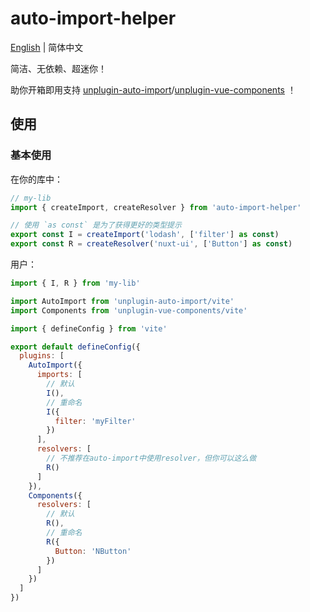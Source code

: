 # auto-import-helper

[English](/README.md) | 简体中文

简洁、无依赖、超迷你！

助你开箱即用支持 [unplugin-auto-import](https://github.com/unplugin/unplugin-auto-import)/[unplugin-vue-components](https://github.com/unplugin/unplugin-vue-components) ！

## 使用

### 基本使用

在你的库中：

```ts
// my-lib
import { createImport, createResolver } from 'auto-import-helper'

// 使用 `as const` 是为了获得更好的类型提示
export const I = createImport('lodash', ['filter'] as const)
export const R = createResolver('nuxt-ui', ['Button'] as const)
```

用户：

```js
import { I, R } from 'my-lib'

import AutoImport from 'unplugin-auto-import/vite'
import Components from 'unplugin-vue-components/vite'

import { defineConfig } from 'vite'

export default defineConfig({
  plugins: [
    AutoImport({
      imports: [
        // 默认
        I(),
        // 重命名
        I({
          filter: 'myFilter'
        })
      ],
      resolvers: [
        // 不推荐在auto-import中使用resolver，但你可以这么做
        R()
      ]
    }),
    Components({
      resolvers: [
        // 默认
        R(),
        // 重命名
        R({
          Button: 'NButton'
        })
      ]
    })
  ]
})
```
